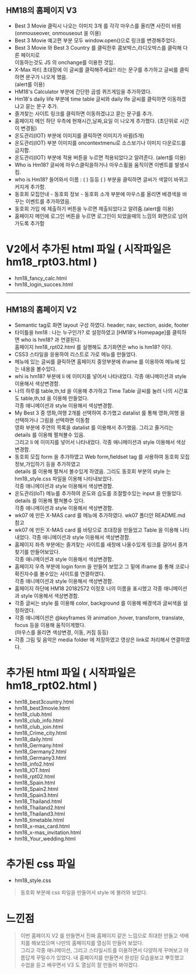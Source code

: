 ## HM18의 홈페이지 V3
- Best 3 Movie 클릭시 나오는 이미지 3개 를 각각 마우스를 올리면 사진이 바뀜 <br>
(onmouseover, onmouseout  을 이용)
- Best 3 Movie 예고편 부분 모두 window.open()으로 링크를 변경해주었다.
- Best 3 Movie 와 Best 3 Country 를 클릭한후 콤보박스,라디오박스를 클릭해 다른 페이지로 <br>
이동하는것도 JS 의 onchange를 이용한 것임.
- X-Max 파티 초대장에 이 글씨를 클릭해주세요!! 라는 문구를 추가하고 글씨를 클릭하면 문구가 나오게 했음. <br>
(alert를 이용)
- HM18's Calculator 부분에 간단한 곱셈 퀴즈게임을 추가하였다.
- Hm18's daily life 부분에 time table 글씨와 daily lfe 글씨를 클릭하면 이동하겠냐고 묻는 문구 추가.
- 즐겨찾는 사이트 링크를 클릭하면 이동하겠냐고 묻는 문구를 추가.
- 홈페이지 메인 하단 우측에 현재시간,날짜,요일 이 나오게 추가했다. (초단위로 시간이 변경됨)
- 온도관리(IOT) 부분에 이미지를 클릭하면 이미지가 바뀜(5개)
- 온도관리(IOT) 부분 이미지를 oncontextmenu로 소스보기나 이미지 다운로드를 금지함.
- 온도관리(IOT) 부분에 적용 버튼을 누르면 적용되었다고 알려준다. (alert를 이용)
- Who is Hm18? 글씨에 마우스클릭을하거나 마우스휠을 움직이면 이벤트를 발생시킴.
- who is Hm18? 들어와서 이름 : ( )  등등 ( ) 부분을 클릭하면 글씨가 색깔이 바뀌고 커지게 추가함.
- 동호회 모집안내 - 동호회 정보 - 동호회 소개 부분에 마우스를 올리면 배경색을 바꾸는 이벤트를 추가하였음.
- 동호회 가입 에 제출하기 버튼을 누르면 제출되었다고 알려줌.(alert를 이용)
- 홈페이지 메인에 로그인 버튼을 누르면 로그인이 되었을때의 느낌의 화면으로 넘어가도록 추가함

# V2에서 추가된 html 파일 ( 시작파일은 hm18_rpt03.html ) 
- hm18_fancy_calc.html
- hm18_login_succes.html

<hr>

## HM18의 홈페이지 V2
- Semantic tag로 화면 layout 구성 하였다. header, nav, section, aside, footer 
- 타이틀을 hm18 : 나는 누구인가? 로 설정하였고 [HM18's Homepage]를 클릭하면 who is hm18? 과 연결된다.<br>
홈페이지 hm18_rpt02.html 를 실행해도 초기화면은 who is hm18? 이다.
- CSS3 스타일을 응용하여 리스트로 가로 메뉴를 만들었다.
- 메뉴에 있는 글씨를 클릭하면 홈페이지 중앙부분에 iframe 를 이용하여 메뉴에 있는 내용을 볼수있다.
- whi is hm18? 부분에 li 에 이미지를 넣어서 나타내었다. 각종 애니메이션과 style 이용해서 색상변경함.
- 나의 하루를 table,th,td 을 이용해 추가하고 Time Table 글씨를 눌러 나의 시간표도 table,th,td 을 이용해 만들었다. <br>
각종 애니메이션과 style 이용해서 색상변경함.
- My Best 3 중 영화,여행 2개를 선택하여 추가했고 datalist 를 통해 영화,여행 을 선택하거나 그림을 선택하면 이동함<br>
영화 부분에 주연의 목록을 datalist 를 이용해서 추가했음. 그리고 줄거리는 details 를 이용해 펼쳐볼수 있음.<br>
그리고 li 에 이미지를 넣어서 나타내었다. 각종 애니메이션과 style 이용해서 색상변경함.
- 동호회 모집 form 을 추가하였고 Web form,fieldset tag 를 사용하여 동호회 모집 정보,가입하기 등을 추가하였고<br>
details 를 이용해 펼쳐서 볼수있게 하였음. 그리도 동호회 부분의 style 는 hm18_style.css 파일을 이용해 나타내보았다.<br>
각종 애니메이션과 style 이용해서 색상변경함.
- 온도관리(IoT) 메뉴를 추가하여 온도와 습도를 조절할수있는 input 을 만들었다. details 를 이용해 펼쳐볼수 있다.<br>
각종 애니메이션과 style 이용해서 색상변경함.
- wk07 에 만든 X-MAS card 를 메뉴에 추가하였다. wk07 폴더안 README.md 참고
- wk07 에 만든 X-MAS card 를 바탕으로 초대장을 만들었고 Table 을 이용해 나타내었다. 각종 애니메이션과 style 이용해서 색상변경함.
- 홈페이지 좌측 부분에는 즐겨찾는 사이트를 새창에 나올수있게 링크를 걸어서 즐겨찾기를 만들어보았다.<br>
 각종 애니메이션과 style 이용해서 색상변경함.
- 홈페이지 우측 부분에 login form 을 만들어 보았고 그 밑에 iframe 를 통해 코로나 확진자수를 볼수있는 사이트를 연결하였다. <br>
각종 애니메이션과 style 이용해서 색상변경함.
- 홈페이지 하단에 HM18 20182572 이정호 나의 이름을 표시했고 각종 애니메이션과 style 이용해서 색상변경함.
- 각종 글씨는 style 를 이용해 color, background 를 이용해 배경색과 글씨색을 설정하였다. 
- 각종 애니메이션은 @keyframes 와 animation ,hover, transform, translate, focus 등을 이용해 움직이게했다.<br>
(마우스를 올리면 색상변경, 이동, 커짐 등등)
- 각종 그림 및 음악은 media folder 에 저장하였고 영상은 link로 처리해서 연결하였다.

# 추가된 html 파일 ( 시작파일은 hm18_rpt02.html )
- hm18_best3country.html
- hm18_best3movie.html
- hm18_club.html
- hm18_club_info.html
- hm18_club_join.html
- hm18_Crime_city.html
- hm18_daily.html
- hm18_Germany.html
- hm18_Germany2.html
- hm18_Germany3.html
- hm18_info2.html
- hm18_IOT.html
- hm18_rpt02.html
- hm18_Spain.html
- hm18_Spain2.html
- hm18_Spain3.html
- hm18_Thailand.html
- hm18_Thailand2.html
- hm18_Thailand3.html
- hm18_timetable.html
- hm18_x-mas_card.html
- hm18_x-mas_invitation.html
- hm18_Your_wedding.html

# 추가된 css 파일
- hm18_style.css
> 동호회 부분에 css 파일을 만들어서 style 에 불러와 보았다.

# 느낀점
> 이번 홈페이지 V2 를 만들면서 진짜 홈페이지 같은 느낌으로 최대한 만들고 색배치를 해보았으며 나만의 홈페이지를 열심히 만들어 보았다.<br>
> 그리고 각종 애니메이션, 그리고 스타일시트를 이용하면서 다양하게 꾸며보고 아름답게 꾸밀수가 있었다. 내 홈페이지를 만들면서 완성된 모습을보고 뿌듯했고<br>
> 수업을 듣고 배우면서 V3 도 열심히 잘 만들어 봐야겠다.
